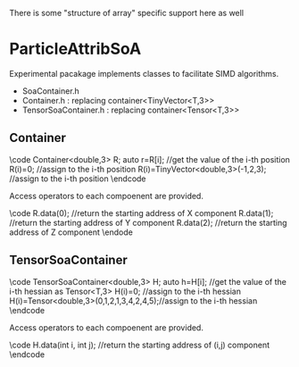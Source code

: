 There is some "structure of array" specific support here as well

ParticleAttribSoA
=================
Experimental pacakage implements classes to facilitate SIMD algorithms.
* SoaContainer.h
* Container.h : replacing container<TinyVector<T,3>>
* TensorSoaContainer.h : replacing container<Tensor<T,3>>

Container
---------------
\code
Container<double,3> R;
auto r=R[i];                       //get the value of the i-th position
R(i)=0;                            //assign to the i-th position
R(i)=TinyVector<double,3>(-1,2,3); //assign  to the i-th position
\endcode

Access operators to each compoenent are provided.

\code
R.data(0); //return the starting address of X component
R.data(1); //return the starting address of Y component
R.data(2); //return the starting address of Z component
\endode

TensorSoaContainer
------------------
\code
TensorSoaContainer<double,3> H;
auto h=H[i];                             //get the value of the i-th hessian as Tensor<T,3>
H(i)=0;                                  //assign to the i-th hessian
H(i)=Tensor<double,3>(0,1,2,1,3,4,2,4,5);//assign  to the i-th hessian
\endcode

Access operators to each compoenent are provided.

\code
H.data(int i, int j); //return the starting address of (i,j) component
\endcode


